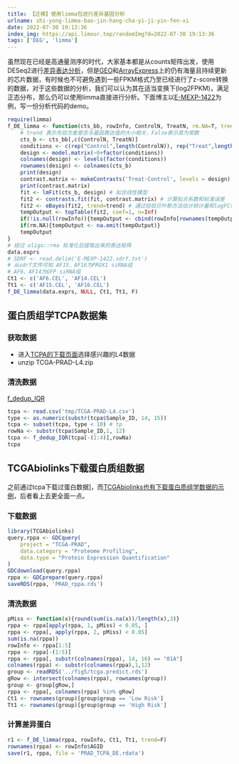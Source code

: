 ```yaml
---
title: 【迁移】使用limma包进行差异基因分析
urlname: shi-yong-limma-bao-jin-hang-cha-yi-ji-yin-fen-xi
date: 2022-07-30 19:13:36
index_img: https://api.limour.top/randomImg?d=2022-07-30 19:13:36
tags: ['DEG', 'limma']
---
```

虽然现在已经是高通量测序的时代，大家基本都是从counts矩阵出发，使用DESeq2进行[差异表达分析](/cong-cha-yi-ji-yin-dao-RRA-ju-he)，但是[GEO](https://www.ncbi.nlm.nih.gov/geo/)和[ArrayExpress](https://www.ebi.ac.uk/arrayexpress/)上的仍有海量且持续更新的芯片数据，有时候也不可避免遇到一些FPKM格式乃至已经进行了z-score转换的数据，对于这些数据的分析，我们可以认为其在适当变换下(log2FPKM)，满足正态分布，那么仍可以使用limma直接进行分析。下面博主以[E-MEXP-1422](/oligo-GEO-ArrayExpress-xin-pian-shu-ju-chu-li)为例，写一份分析代码的demo。

```R
require(limma)
f_DE_limma <- function(cts_bb, rowInfo, ControlN, TreatN, rm.NA=T, trend=T){
    # trend 表示先验方差是否与基因表达值的大小相关，False表示其为常数
    cts_b <- cts_bb[,c(ControlN, TreatN)]
    conditions <- c(rep("Control",length(ControlN)), rep("Treat",length(TreatN)))
    design <- model.matrix(~0+factor(conditions))
    colnames(design) <- levels(factor(conditions))
    rownames(design) <- colnames(cts_b)
    print(design)
    contrast.matrix <- makeContrasts('Treat-Control', levels = design)
    print(contrast.matrix)
    fit <- lmFit(cts_b, design) # 拟合线性模型
    fit2 <- contrasts.fit(fit, contrast.matrix) # 计算拟合系数和标准误差
    fit2 <- eBayes(fit2, trend=trend) # 通过经验贝叶斯方法估计统计量和logFC值
    tempOutput <- topTable(fit2, coef=1, n=Inf)
    if(!is.null(rowInfo)){tempOutput <- cbind(rowInfo[rownames(tempOutput),], tempOutput)}
    if(rm.NA){tempOutput <- na.omit(tempOutput)}
    tempOutput
}
# 经过 oligo::rma 标准化后提取出来的表达矩阵
data.exprs
# SDRF <- read.delim('E-MEXP-1422.sdrf.txt') 
# 从sdrf文件可知 AF15、AF16为PROX1 siRNA组
# AF6、AF14为GFP siRNA组
Ct1 <- c('AF6.CEL', 'AF14.CEL')
Tt1 <- c('AF15.CEL', 'AF16.CEL')
f_DE_limma(data.exprs, NULL, Ct1, Tt1, F)
```

## 蛋白质组学TCPA数据集
### 获取数据

*   进入[TCPA的下载页面](https://tcpaportal.org/tcpa/download.html)选择感兴趣的L4数据
*   unzip TCGA-PRAD-L4.zip

### 清洗数据

[f\_dedup\_IQR](/oligo-GEO-ArrayExpress-xin-pian-shu-ju-chu-li)

```R
tcpa <- read.csv('tmp/TCGA-PRAD-L4.csv')
type <- as.numeric(substr(tcpa$Sample_ID, 14, 15))
tcpa <- subset(tcpa, type < 10) # tp
rowNa <- substr(tcpa$Sample_ID,1, 12)
tcpa <- f_dedup_IQR(tcpa[-(1:4)],rowNa)
tcpa
```
## TCGAbiolinks下载蛋白质组数据
之前通过tcpa下载过蛋白数据]，而[TCGAbiolinks也有下载蛋白质组学数据的示例](https://bioconductor.org/packages/release/bioc/vignettes/TCGAbiolinks/inst/doc/download_prepare.html)，后者看上去更全面一点。

### 下载数据

```R
library(TCGAbiolinks)
query.rppa <- GDCquery(
    project = "TCGA-PRAD", 
    data.category = "Proteome Profiling",
    data.type = "Protein Expression Quantification"
)
GDCdownload(query.rppa) 
rppa <- GDCprepare(query.rppa)
saveRDS(rppa, 'PRAD_rppa.rds')
```

### 清洗数据

```R
pMiss <- function(x){round(sum(is.na(x))/length(x),3)}
rppa <- rppa[apply(rppa, 1, pMiss) < 0.05, ]
rppa <- rppa[, apply(rppa, 2, pMiss) < 0.05]
sum(is.na(rppa))
rowInfo <- rppa[1:5]
rppa <- rppa[-(1:5)]
rppa <- rppa[, substr(colnames(rppa), 14, 16) == "01A"]
colnames(rppa) <- substr(colnames(rppa),1,12)
group <- readRDS('../fig5/tcga.predict.rds')
gRow <- intersect(colnames(rppa), rownames(group))
group <- group[gRow,]
rppa <- rppa[, colnames(rppa) %in% gRow]
Ct1 <- rownames(group)[group$group == 'Low Risk']
Tt1 <- rownames(group)[group$group == 'High Risk']
```

### 计算差异蛋白

```R
r1 <- f_DE_limma(rppa, rowInfo, Ct1, Tt1, trend=F)
rownames(rppa) <- rowInfo$AGID
save(r1, rppa, file = 'PRAD_TCPA_DE.rdata')
```
